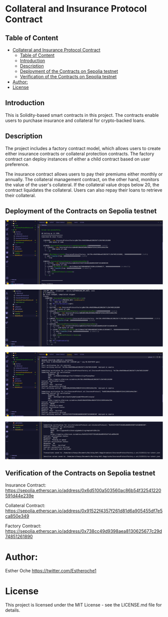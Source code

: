 # Collateral and Insurance Protocol Contract


## Table of Content

- [Collateral and Insurance Protocol Contract](#collateral-and-insurance-protocol-contract)
  - [Table of Content](#table-of-content)
  - [Introduction](#introduction)
  - [Description](#description)
  - [Deployment of the Contracts on Sepolia testnet](#deployment-of-the-contracts-on-sepolia-testnet)
  - [Verification of the Contracts on Sepolia testnet](#verification-of-the-contracts-on-sepolia-testnet)
- [Author:](#author)
- [License](#license)
  

## Introduction
This is Solidity-based smart contracts in this project. The contracts enable users to purchase insurance and collateral for crypto-backed loans.

## Description

The project includes a factory contract model, which allows users to create either insurance contracts or collateral protection contracts. The factory contract can deploy instances of either a child contract based on user preference.

The insurance contract allows users to pay their premiums either monthly or annually. The collateral management contract, on the other hand, monitors the value of the user's collateral. If the collateral value drops below 20, the contract liquidates the collateral. Users can also repay their loans to retrieve their collateral.

## Deployment of the Contracts on Sepolia testnet

![Alt text](images/02.png)

![Alt text](images/11.png)

![Alt text](images/03.png)

![Alt text](images/last.png)

 ## Verification of the Contracts on Sepolia testnet

  Insurance Contract: https://sepolia.etherscan.io/address/0x6d5100a503560ac86b54f32541220591d44e239e

  Collateral Contract: https://sepolia.etherscan.io/address/0x91522f4357f261d81d6a905455df7e5ca850e349

  Factory Contract: https://sepolia.etherscan.io/address/0x738cc49d9398aea8130625677c29d74851261890

  # Author:
  Esther Oche https://twitter.com/Estheroche1

  # License
This project is licensed under the MIT License - see the LICENSE.md file for details.
